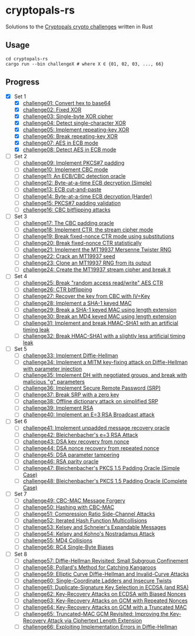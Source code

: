# cryptopals-rs
Solutions to the [Cryptopals crypto challenges](https://cryptopals.com/) written in Rust

## Usage

```
cd cryptopals-rs
cargo run --bin challengeX # where X ∈ {01, 02, 03, ..., 66}
```

## Progress 

- [x] Set 1 
    - [x] [challenge01: Convert hex to base64](https://cryptopals.com/sets/1/challenges/1)
    - [x] [challenge02: Fixed XOR](https://cryptopals.com/sets/1/challenges/2)
    - [x] [challenge03: Single-byte XOR cipher](https://cryptopals.com/sets/1/challenges/3)
    - [x] [challenge04: Detect single-character XOR](https://cryptopals.com/sets/1/challenges/4)
    - [x] [challenge05: Implement repeating-key XOR](https://cryptopals.com/sets/1/challenges/5)
    - [x] [challenge06: Break repeating-key XOR](https://cryptopals.com/sets/1/challenges/6)
    - [x] [challenge07: AES in ECB mode](https://cryptopals.com/sets/1/challenges/7)
    - [x] [challenge08: Detect AES in ECB mode](https://cryptopals.com/sets/1/challenges/8)
- [ ] Set 2
    - [ ] [challenge09: Implement PKCS#7 padding](https://cryptopals.com/sets/2/challenges/9)
    - [ ] [challenge10: Implement CBC mode](https://cryptopals.com/sets/2/challenges/10)
    - [ ] [challenge11: An ECB/CBC detection oracle](https://cryptopals.com/sets/2/challenges/11)
    - [ ] [challenge12: Byte-at-a-time ECB decryption (Simple)](https://cryptopals.com/sets/2/challenges/12)
    - [ ] [challenge13: ECB cut-and-paste](https://cryptopals.com/sets/2/challenges/13)
    - [ ] [challenge14: Byte-at-a-time ECB decryption (Harder)](https://cryptopals.com/sets/2/challenges/14)
    - [ ] [challenge15: PKCS#7 padding validation](https://cryptopals.com/sets/2/challenges/15)
    - [ ] [challenge16: CBC bitflipping attacks](https://cryptopals.com/sets/2/challenges/16)
- [ ] Set 3
    - [ ] [challenge17: The CBC padding oracle](https://cryptopals.com/sets/3/challenges/17)
    - [ ] [challenge18: Implement CTR, the stream cipher mode](https://cryptopals.com/sets/3/challenges/18)
    - [ ] [challenge19: Break fixed-nonce CTR mode using substitutions](https://cryptopals.com/sets/3/challenges/19)
    - [ ] [challenge20: Break fixed-nonce CTR statistically](https://cryptopals.com/sets/3/challenges/20)
    - [ ] [challenge21: Implement the MT19937 Mersenne Twister RNG](https://cryptopals.com/sets/3/challenges/21)
    - [ ] [challenge22: Crack an MT19937 seed](https://cryptopals.com/sets/3/challenges/22)
    - [ ] [challenge23: Clone an MT19937 RNG from its output](https://cryptopals.com/sets/3/challenges/23)
    - [ ] [challenge24: Create the MT19937 stream cipher and break it](https://cryptopals.com/sets/3/challenges/24)
- [ ] Set 4
    - [ ] [challenge25: Break "random access read/write" AES CTR](https://cryptopals.com/sets/4/challenges/25)
    - [ ] [challenge26: CTR bitflipping](https://cryptopals.com/sets/4/challenges/26)
    - [ ] [challenge27: Recover the key from CBC with IV=Key](https://cryptopals.com/sets/4/challenges/27)
    - [ ] [challenge28: Implement a SHA-1 keyed MAC](https://cryptopals.com/sets/4/challenges/28)
    - [ ] [challenge29: Break a SHA-1 keyed MAC using length extension](https://cryptopals.com/sets/4/challenges/29)
    - [ ] [challenge30: Break an MD4 keyed MAC using length extension](https://cryptopals.com/sets/4/challenges/30)
    - [ ] [challenge31: Implement and break HMAC-SHA1 with an artificial timing leak](https://cryptopals.com/sets/4/challenges/31)
    - [ ] [challenge32: Break HMAC-SHA1 with a slightly less artificial timing leak](https://cryptopals.com/sets/4/challenges/32)
- [ ] Set 5
    - [ ] [challenge33: Implement Diffie-Hellman](https://cryptopals.com/sets/5/challenges/33)
    - [ ] [challenge34: Implement a MITM key-fixing attack on Diffie-Hellman with parameter injection](https://cryptopals.com/sets/5/challenges/34)
    - [ ] [challenge35: Implement DH with negotiated groups, and break with malicious "g" parameters](https://cryptopals.com/sets/5/challenges/35)
    - [ ] [challenge36: Implement Secure Remote Password (SRP)](https://cryptopals.com/sets/5/challenges/36)
    - [ ] [challenge37: Break SRP with a zero key](https://cryptopals.com/sets/5/challenges/37)
    - [ ] [challenge38: Offline dictionary attack on simplified SRP](https://cryptopals.com/sets/5/challenges/38)
    - [ ] [challenge39: Implement RSA](https://cryptopals.com/sets/5/challenges/39)
    - [ ] [challenge40: Implement an E=3 RSA Broadcast attack](https://cryptopals.com/sets/5/challenges/40)
- [ ] Set 6
    - [ ] [challenge41: Implement unpadded message recovery oracle](https://cryptopals.com/sets/6/challenges/41)
    - [ ] [challenge42: Bleichenbacher's e=3 RSA Attack](https://cryptopals.com/sets/6/challenges/42)
    - [ ] [challenge43: DSA key recovery from nonce](https://cryptopals.com/sets/6/challenges/43)
    - [ ] [challenge44: DSA nonce recovery from repeated nonce](https://cryptopals.com/sets/6/challenges/44)
    - [ ] [challenge45: DSA parameter tampering](https://cryptopals.com/sets/6/challenges/45)
    - [ ] [challenge46: RSA parity oracle](https://cryptopals.com/sets/6/challenges/46)
    - [ ] [challenge47: Bleichenbacher's PKCS 1.5 Padding Oracle (Simple Case)](https://cryptopals.com/sets/6/challenges/47)
    - [ ] [challenge48: Bleichenbacher's PKCS 1.5 Padding Oracle (Complete Case)](https://cryptopals.com/sets/6/challenges/48)
- [ ] Set 7
    - [ ] [challenge49: CBC-MAC Message Forgery](https://cryptopals.com/sets/7/challenges/49)
    - [ ] [challenge50: Hashing with CBC-MAC](https://cryptopals.com/sets/7/challenges/50)
    - [ ] [challenge51: Compression Ratio Side-Channel Attacks](https://cryptopals.com/sets/7/challenges/51)
    - [ ] [challenge52: Iterated Hash Function Multicollisions](https://cryptopals.com/sets/7/challenges/52)
    - [ ] [challenge53: Kelsey and Schneier's Expandable Messages](https://cryptopals.com/sets/7/challenges/53)
    - [ ] [challenge54: Kelsey and Kohno's Nostradamus Attack](https://cryptopals.com/sets/7/challenges/54)
    - [ ] [challenge55: MD4 Collisions](https://cryptopals.com/sets/7/challenges/55)
    - [ ] [challenge56: RC4 Single-Byte Biases](https://cryptopals.com/sets/7/challenges/56)
- [ ] Set 8
    - [ ] [challenge57: Diffie-Hellman Revisited: Small Subgroup Confinement](https://cryptopals.com/sets/8/challenges/57.txt)
    - [ ] [challenge58: Pollard's Method for Catching Kangaroos](https://cryptopals.com/sets/8/challenges/58.txt)
    - [ ] [challenge59: Elliptic Curve Diffie-Hellman and Invalid-Curve Attacks](https://cryptopals.com/sets/8/challenges/59.txt)
    - [ ] [challenge60: Single-Coordinate Ladders and Insecure Twists](https://cryptopals.com/sets/8/challenges/60.txt)
    - [ ] [challenge61: Duplicate-Signature Key Selection in ECDSA (and RSA)](https://cryptopals.com/sets/8/challenges/61.txt)
    - [ ] [challenge62: Key-Recovery Attacks on ECDSA with Biased Nonces](https://cryptopals.com/sets/8/challenges/62.txt)
    - [ ] [challenge63: Key-Recovery Attacks on GCM with Repeated Nonces](https://cryptopals.com/sets/8/challenges/63.txt)
    - [ ] [challenge64: Key-Recovery Attacks on GCM with a Truncated MAC](https://cryptopals.com/sets/8/challenges/64.txt)
    - [ ] [challenge65: Truncated-MAC GCM Revisited: Improving the Key-Recovery Attack via Ciphertext Length Extension](https://cryptopals.com/sets/8/challenges/65.txt)
    - [ ] [challenge66: Exploiting Implementation Errors in Diffie-Hellman](https://cryptopals.com/sets/8/challenges/66.txt)